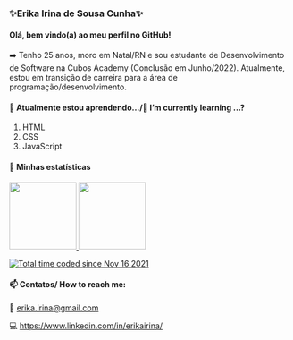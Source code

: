 ### ✨Erika Irina de Sousa Cunha✨
#### Olá, bem vindo(a) ao meu perfil no GitHub!

➡️ Tenho 25 anos, moro em Natal/RN e sou estudante de Desenvolvimento de Software na Cubos Academy (Conclusão em Junho/2022). Atualmente, estou em transição de carreira para a área de programação/desenvolvimento. 


#### 📌 Atualmente estou aprendendo.../🌱 I’m currently learning ...?
1. HTML
2. CSS
3. JavaScript

#### 🔰 Minhas estatísticas
<div>
<a href="https://github.com/erikaisc">
<img height="120em" src="https://github-readme-stats.vercel.app/api/top-langs/?username=erikaisc&layout=compact&langs_count=7&theme=dracula"/>
<img height="120em" src="https://github-readme-stats.vercel.app/api?username=erikaisc&show_icons=true&theme=dracula&include_all_commits=true&count_private=true"/>
</div>

  <a href="https://wakatime.com/@604dc574-b498-4086-a563-66d1804a2585"><img src="https://wakatime.com/badge/user/604dc574-b498-4086-a563-66d1804a2585.svg" alt="Total time coded since Nov 16 2021" /></a>

#### 📫 Contatos/ How to reach me:
  📧 erika.irina@gmail.com
  
  💻 https://www.linkedin.com/in/erikairina/

<!--
**erikaisc/erikaisc** is a ✨ _special_ ✨ repository because its `README.md` (this file) appears on your GitHub profile.

Here are some ideas to get you started:

- 🔭 I’m currently working on ...
- 🌱 I’m currently learning ...
- 👯 I’m looking to collaborate on ...
- 🤔 I’m looking for help with ...
- 💬 Ask me about ...
- 📫 How to reach me: ...
- 😄 Pronouns: ...
- ⚡ Fun fact: ...
-->
